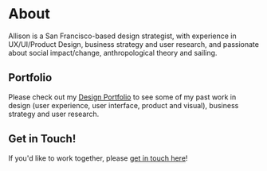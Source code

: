 # About
Allison is a San Francisco-based design strategist, with experience in UX/UI/Product Design, business strategy and user research, and passionate about social impact/change, anthropological theory and sailing.

## Portfolio
Please check out my [Design Portfolio](http://allisonmarie.co) to see some of my past work in design (user experience, user interface, product and visual), business strategy and user research.

## Get in Touch!

If you'd like to work together, please [get in touch here](http://allisonmarie.co/contact)!
